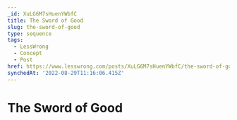 ```yaml
---
_id: XuLG6M7sHuenYWbfC
title: The Sword of Good
slug: the-sword-of-good
type: sequence
tags:
  - LessWrong
  - Concept
  - Post
href: https://www.lesswrong.com/posts/XuLG6M7sHuenYWbfC/the-sword-of-good
synchedAt: '2022-08-29T11:16:06.415Z'
---
```

# The Sword of Good

